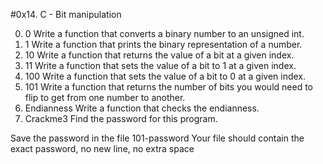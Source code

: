 #0x14. C - Bit manipulation

0. 0 Write a function that converts a binary number to an unsigned int.
1. 1 Write a function that prints the binary representation of a number.
2. 10 Write a function that returns the value of a bit at a given index.
3. 11 Write a function that sets the value of a bit to 1 at a given index.
4. 100 Write a function that sets the value of a bit to 0 at a given index.
5. 101 Write a function that returns the number of bits you would need to flip to get from one number to another.
6. Endianness Write a function that checks the endianness.
7. Crackme3 Find the password for this program.

Save the password in the file 101-password
Your file should contain the exact password, no new line, no extra space
